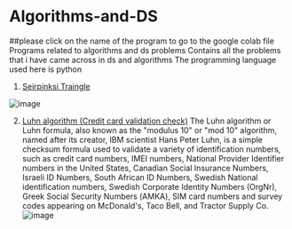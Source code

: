 # Algorithms-and-DS
##please click on the name of the program to go to the google colab file
Programs related to algorithms and ds problems
Contains all the problems that i have came across in ds and algorithms
The programming language used here is python

1) [Seirpinksi Traingle](https://colab.research.google.com/gist/preetpalsinghspat/fd7c2ba4ed054b32f5535d3963bad72d/untitled0.ipynb#scrollTo=EHRT90B6EHOH)

![image](https://user-images.githubusercontent.com/38079818/139109108-2573346a-5ed2-4092-a038-850cb709a2fb.png)

2) [Luhn algorithm (Credit card validation check)](https://colab.research.google.com/drive/1B7pIm_Zc1MbqDqSgxsq9mJYQWA-WMp3A?usp=sharing)
The Luhn algorithm or Luhn formula, also known as the "modulus 10" or "mod 10" algorithm, named after its creator, IBM scientist Hans Peter Luhn, is a simple checksum formula used to validate a variety of identification numbers, such as credit card numbers, IMEI numbers, National Provider Identifier numbers in the United States, Canadian Social Insurance Numbers, Israeli ID Numbers, South African ID Numbers, Swedish National identification numbers, Swedish Corporate Identity Numbers (OrgNr), Greek Social Security Numbers (ΑΜΚΑ), SIM card numbers and survey codes appearing on McDonald's, Taco Bell, and Tractor Supply Co.
![image](https://user-images.githubusercontent.com/38079818/139458721-917c2446-07ab-4c7f-b6cf-6588b0797474.png)


